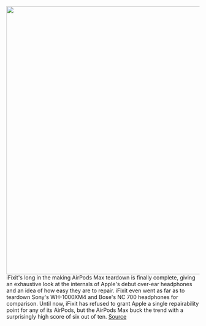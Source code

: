 <img src='https://cdn.vox-cdn.com/uploads/chorus_asset/file/11490453/a-01.0.png' width='700px' /><br/>
iFixit's long in the making AirPods Max teardown is finally complete, giving an exhaustive look at the internals of Apple's debut over-ear headphones and an idea of how easy they are to repair. iFixit even went as far as to teardown Sony's WH-1000XM4 and Bose's NC 700 headphones for comparison. Until now, iFixit has refused to grant Apple a single repairability point for any of its AirPods, but the AirPods Max buck the trend with a surprisingly high score of six out of ten.
<a href='https://www.theverge.com/circuitbreaker/2021/1/19/22238632/ifixit-airpod-max-teardown-repair-screws-adhesive-sony-bose-headphones'> Source <a/>